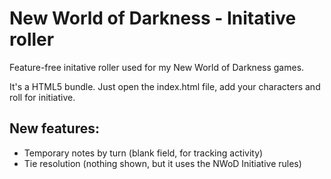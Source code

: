 New World of Darkness - Initative roller
=================

Feature-free initative roller used for my New World of Darkness games.

It's a HTML5 bundle. Just open the index.html file, add your characters and roll for initiative.

New features:
------------

* Temporary notes by turn (blank field, for tracking activity)
* Tie resolution (nothing shown, but it uses the NWoD Initiative rules)

